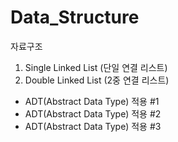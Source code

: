 # Data_Structure
자료구조
1. Single Linked List (단일 연결 리스트)
2. Double Linked List (2중 연결 리스트)
  - ADT(Abstract Data Type) 적용 #1
  - ADT(Abstract Data Type) 적용 #2
  - ADT(Abstract Data Type) 적용 #3